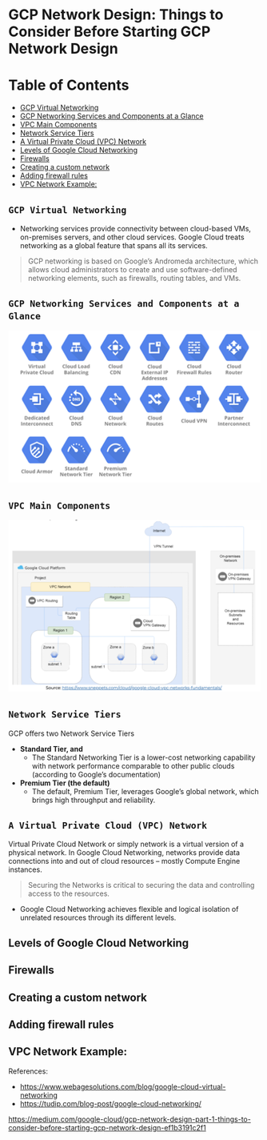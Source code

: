 # GCP Network Design: Things to Consider Before Starting GCP Network Design

# Table of Contents
- [GCP Virtual Networking](#)
- [GCP Networking Services and Components at a Glance](#)
- [VPC Main Components](#)
- [Network Service Tiers](#)
- [A Virtual Private Cloud (VPC) Network](#)
- [Levels of Google Cloud Networking](#)
- [Firewalls](#)
- [Creating a custom network](#)
- [Adding firewall rules](#)
- [VPC Network Example:](#)

## `GCP Virtual Networking`
- Networking services provide connectivity between cloud-based VMs, on-premises servers, and other cloud services. Google Cloud treats networking as a global feature that spans all its services.
> GCP networking is based on Google’s Andromeda architecture, which allows cloud administrators to create and use software-defined networking elements, such as firewalls, routing tables, and VMs.

## `GCP Networking Services and Components at a Glance`

<p align="center">
  <img src="https://github.com/paulveillard/cybersecurity-gcp/blob/main/img/network-1.png?raw=true" alt="Sublime's custom image"/>
</p>

## `VPC Main Components`
<p align="center">
  <img src="https://github.com/paulveillard/cybersecurity-gcp/blob/main/img/network-2.png?raw=true" alt="Sublime's custom image"/>
</p>

## `Network Service Tiers`
GCP offers two Network Service Tiers

- **Standard Tier, and**
  - The Standard Networking Tier is a lower-cost networking capability with network performance comparable to other public clouds (according to Google’s documentation)
- **Premium Tier (the default)**
  - The default, Premium Tier, leverages Google’s global network, which brings high throughput and reliability.




## `A Virtual Private Cloud (VPC) Network`
Virtual Private Cloud Network or simply network is a virtual version of a physical network. In Google Cloud Networking, networks provide data connections into and out of cloud resources – mostly Compute Engine instances. 
> Securing the Networks is critical to securing the data and controlling access to the resources.

- Google Cloud Networking achieves flexible and logical isolation of unrelated resources through its different levels.



## Levels of Google Cloud Networking


## Firewalls


## Creating a custom network


## Adding firewall rules


## VPC Network Example:


References:
- https://www.webagesolutions.com/blog/google-cloud-virtual-networking
- https://tudip.com/blog-post/google-cloud-networking/













https://medium.com/google-cloud/gcp-network-design-part-1-things-to-consider-before-starting-gcp-network-design-ef1b3191c2f1

